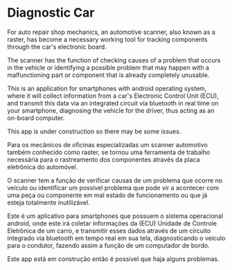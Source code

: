 # Diagnostic Car

For auto repair shop mechanics, an automotive scanner, also known as a raster, has become a necessary working tool for tracking components through the car's electronic board.

The scanner has the function of checking causes of a problem that occurs in the vehicle or identifying a possible problem that may happen with a malfunctioning part or component that is already completely unusable.

This is an application for smartphones with android operating system, where it will collect information from a car's Electronic Control Unit (ECU), and transmit this data via an integrated circuit via bluetooth in real time on your smartphone, diagnosing the vehicle for the driver, thus acting as an on-board computer.

This app is under construction so there may be some issues.



Para os mecânicos de oficinas especializadas um scanner automotivo também conhecido como raster, se tornou uma ferramenta de trabalho necessária para o rastreamento dos componentes através da placa eletrônica do automóvel. 

O scanner tem a função de verificar causas de um problema que ocorre no veículo ou identificar um possível problema que pode vir a acontecer com uma peça ou componente em mal estado de funcionamento ou que já esteja totalmente inutilizável.

Este é um aplicativo para smartphones que possuem o sistema operacional android, onde este irá coletar informações da (ECU) Unidade de Controle Eletrônica de um carro, e transmitir esses dados através de um circuito integrado via bluetooth em tempo real em sua tela, diagnosticando o veiculo para o condutor, fazendo assim a função de um computador de bordo.

Este app está em construção então é possivel que haja alguns problemas.
